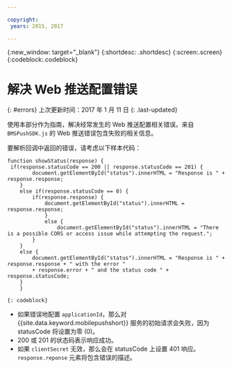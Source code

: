 ```yaml
---

copyright:
 years: 2015, 2017

---
```


{:new_window: target="_blank"}
{:shortdesc: .shortdesc}
{:screen:.screen}
{:codeblock:.codeblock}

# 解决 Web 推送配置错误
{: #errors}
上次更新时间：2017 年 1 月 11 日
{: .last-updated}

使用本部分作为指南，解决经常发生的 Web 推送配置相关错误。来自 `BMSPushSDK.js` 的 Web 推送错误包含失败的相关信息。 

要解析回调中返回的错误，请考虑以下样本代码：

```
function showStatus(response) {
 if(response.statusCode == 200 || response.statusCode == 201) {
   		document.getElementById("status").innerHTML = "Response is " + response.response;
   	}
   	else if(response.statusCode == 0) {
  		if(response.response) {
  			document.getElementById("status").innerHTML = response.response;	
    		}
    		else {
    			document.getElementById("status").innerHTML = "There is a possible CORS or access issue while attempting the request.";	
   		}   		
   	}
   	else {
   		document.getElementById("status").innerHTML = "Response is " + response.response + " with the error " 
		+ response.error + " and the status code " + response.statusCode;
   	}
 	}
```
	{: codeblock}


- 如果错误地配置 `applicationId`，那么对 {{site.data.keyword.mobilepushshort}} 服务的初始请求会失败，因为 statusCode 将设置为零 (0)。
- 200 或 201 的状态码表示响应成功。
- 如果 `clientSecret` 无效，那么会在 statusCode 上设置 401 响应。`response.reponse` 元素将包含错误的描述。
